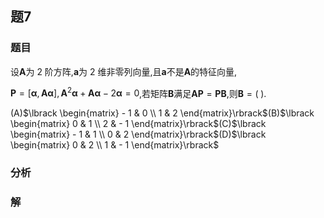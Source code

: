 ## 题7
### 题目
设$\mathbf{A}$为 2 阶方阵,$\mathbf{a}$为 2 维非零列向量,且$\mathbf{a}$不是$\mathbf{A}$的特征向量,

$\mathbf{P} = \lbrack {\mathbf{\alpha },\mathbf{A}\mathbf{\alpha }}\rbrack ,{\mathbf{A}}^{2}\mathbf{\alpha } + \mathbf{A}\mathbf{\alpha } - 2\mathbf{\alpha } = 0$,若矩阵$\mathbf{B}$满足$\mathbf{{AP}} = \mathbf{{PB}}$,则$\mathbf{B} = ( \;)$.

(A)$\lbrack \begin{matrix} - 1 & 0 \\ 1 & 2 \end{matrix}\rbrack$(B)$\lbrack \begin{matrix} 0 & 1 \\ 2 & - 1 \end{matrix}\rbrack$(C)$\lbrack \begin{matrix} - 1 & 1 \\ 0 & 2 \end{matrix}\rbrack$(D)$\lbrack \begin{matrix} 0 & 2 \\ 1 & - 1 \end{matrix}\rbrack$
### 分析

### 解